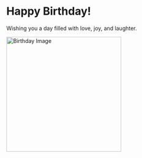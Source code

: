 
</head>
<body>
    <div class="container">
        <h1>Happy Birthday!</h1>
        <p>Wishing you a day filled with love, joy, and laughter.</p>
        <img src="birthday_image.jpg" alt="Birthday Image" width="300">
    </div>
</body>
</html>

